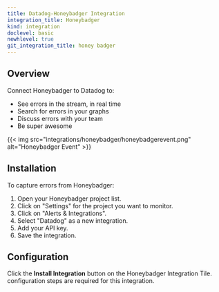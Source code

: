 ```yaml
---
title: Datadog-Honeybadger Integration
integration_title: Honeybadger
kind: integration
doclevel: basic
newhlevel: true
git_integration_title: honey badger
---
```


## Overview

Connect Honeybadger to Datadog to:

* See errors in the stream, in real time
* Search for errors in your graphs
* Discuss errors with your team
* Be super awesome

{{< img src="integrations/honeybadger/honeybadgerevent.png" alt="Honeybadger Event" >}}

## Installation

To capture errors from Honeybadger:

1.  Open your Honeybadger project list.
2.  Click on "Settings" for the project you want to monitor.
3.  Click on "Alerts & Integrations".
4.  Select "Datadog" as a new integration.
5.  Add your API key.
6.  Save the integration.

## Configuration

Click the **Install Integration** button on the Honeybadger Integration Tile. configuration steps are required for this integration.


